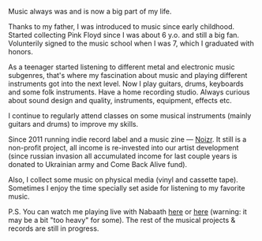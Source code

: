 Music always was and is now a big part of my life.

Thanks to my father, I was introduced to music since early childhood. Started collecting Pink Floyd since I was about 6 y.o. and still a big fan. Volunterily signed to the music school when I was 7, which I graduated with honors.

As a teenager started listening to different metal and electronic music subgenres, that's where my fascination about music and playing different instruments got into the next level. Now I play guitars, drums, keyboards and some folk instruments. Have a home recording studio. Always curious about sound design and quality, instruments, equipment, effects etc.

I continue to regularly attend classes on some musical instruments (mainly guitars and drums) to improve my skills.

Since 2011 running indie record label and a music zine &mdash; [Noizr](https://noizr.com). It still is a non-profit project, all income is re-invested into our artist development (since russian invasion all accumulated income for last couple years is donated to Ukrainian army and Come Back Alive fund).

Also, I collect some music on physical media (vinyl and cassette tape). Sometimes I enjoy the time specially set aside for listening to my favorite music.

P.S. You can watch me playing live with Nabaath [here](https://youtu.be/ThlDSKGNc-k) or [here](https://youtu.be/osGApVlgYk8) (warning: it may be a bit "too heavy" for some). The rest of the musical projects &amp; records are still in progress.
